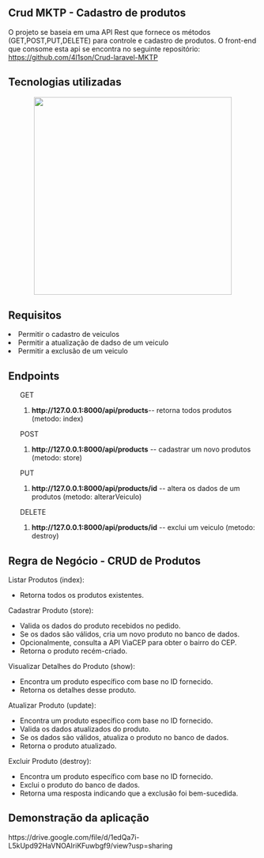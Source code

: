 ## Crud MKTP - Cadastro de produtos
O projeto se baseia em uma API Rest que fornece os métodos (GET,POST,PUT,DELETE) para controle e cadastro de produtos. O front-end que consome esta api se encontra no seguinte repositório: https://github.com/4l1son/Crud-laravel-MKTP
<h2>Tecnologias utilizadas</h2>
<p align="center"><a href="https://laravel.com" target="_blank"><img src="https://raw.githubusercontent.com/laravel/art/master/logo-lockup/5%20SVG/2%20CMYK/1%20Full%20Color/laravel-logolockup-cmyk-red.svg" width="400"></a></p>



<h2>Requisitos</h2>
  <li>Permitir o cadastro de veiculos</li>
  <li>Permitir a atualização de dadso de um veiculo</li>
  <li>Permitir a exclusão de um veiculo</li>


  <h2>Endpoints</h2>
<ol>GET<ol>
  <li><b>http://127.0.0.1:8000/api/products</b>-- retorna todos  produtos (metodo: index)</li> </li>
</ol>
</ol>
  <ol>POST<ol>
  <li><b>http://127.0.0.1:8000/api/products</b> -- cadastrar um novo produtos (metodo: store)</li>
</ol>
</ol>
<ol>PUT<ol>
  <li><b>http://127.0.0.1:8000/api/products/id</b> -- altera os dados de um produtos  (metodo: alterarVeiculo)</li>
</ol>
</ol>


<ol>DELETE<ol>
  <li><b>http://127.0.0.1:8000/api/products/id</b> -- exclui um veiculo (metodo: destroy)</li>
</ol>
</ol>

<h2>Regra de Negócio - CRUD de Produtos</h2>

Listar Produtos (index):
- Retorna todos os produtos existentes.

Cadastrar Produto (store):
- Valida os dados do produto recebidos no pedido.
- Se os dados são válidos, cria um novo produto no banco de dados.
- Opcionalmente, consulta a API ViaCEP para obter o bairro do CEP.
- Retorna o produto recém-criado.

Visualizar Detalhes do Produto (show):
- Encontra um produto específico com base no ID fornecido.
- Retorna os detalhes desse produto.

Atualizar Produto (update):
- Encontra um produto específico com base no ID fornecido.
- Valida os dados atualizados do produto.
- Se os dados são válidos, atualiza o produto no banco de dados.
- Retorna o produto atualizado.

Excluir Produto (destroy):
- Encontra um produto específico com base no ID fornecido.
- Exclui o produto do banco de dados.
- Retorna uma resposta indicando que a exclusão foi bem-sucedida.


<h2>Demonstração da aplicação</h2>
<p>https://drive.google.com/file/d/1edQa7i-L5kUpd92HaVNOAIriKFuwbgf9/view?usp=sharing</p>
  

   
